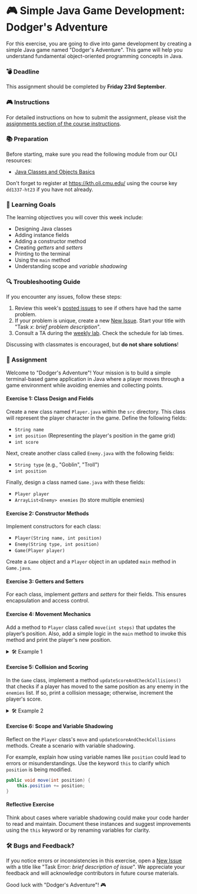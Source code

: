 # 🎮 Simple Java Game Development: Dodger's Adventure

For this exercise, you are going to dive into game development by creating a simple Java game named "Dodger's Adventure". This game will help you understand fundamental object-oriented programming concepts in Java.

### 💣 Deadline
This assignment should be completed by **Friday 23rd September**.

### 🎮 Instructions
For detailed instructions on how to submit the assignment, please visit the [assignments section of the course instructions](https://gits-15.sys.kth.se/inda-23/course-instructions#assignments).

### 📚 Preparation
Before starting, make sure you read the following module from our OLI resources:

- [Java Classes and Objects Basics](https://kth.oli.cmu.edu/jcourse/webui/syllabus/module.do?context=def01234567890abcdef)
  
Don't forget to register at https://kth.oli.cmu.edu/ using the course key `dd1337-ht23` if you have not already.

### 🎯 Learning Goals

The learning objectives you will cover this week include:
* Designing Java classes
* Adding instance fields
* Adding a constructor method
* Creating *getters* and *setters*
* Printing to the terminal
* Using the `main` method
* Understanding scope and *variable shadowing*

### 🔍 Troubleshooting Guide
If you encounter any issues, follow these steps:

1. Review this week's [posted issues](https://gits-15.sys.kth.se/inda-23/help/issues) to see if others have had the same problem.
2. If your problem is unique, create a new [New Issue](https://gits-15.sys.kth.se/inda-23/help/issues/new). Start your title with "Task *x*: *brief problem description*".
3. Consult a TA during the [weekly lab](https://queue.csc.kth.se/Queue/INDA). Check the schedule for lab times.

Discussing with classmates is encouraged, but **do not share solutions**!

### 🏁 Assignment

Welcome to "Dodger's Adventure"! Your mission is to build a simple terminal-based game application in Java where a player moves through a game environment while avoiding enemies and collecting points.

#### Exercise 1: Class Design and Fields

Create a new class named `Player.java` within the `src` directory. This class will represent the player character in the game. Define the following fields:

- `String name`
- `int position` (Representing the player's position in the game grid)
- `int score`

Next, create another class called `Enemy.java` with the following fields:

- `String type` (e.g., "Goblin", "Troll")
- `int position`

Finally, design a class named `Game.java` with these fields:

- `Player player`
- `ArrayList<Enemy> enemies` (to store multiple enemies)

#### Exercise 2: Constructor Methods

Implement constructors for each class:

- `Player(String name, int position)`
- `Enemy(String type, int position)`
- `Game(Player player)`

Create a `Game` object and a `Player` object in an updated `main` method in `Game.java`.

#### Exercise 3: Getters and Setters

For each class, implement *getters* and *setters* for their fields. This ensures encapsulation and access control.

#### Exercise 4: Movement Mechanics

Add a method to `Player` class called `move(int steps)` that updates the player’s position. Also, add a simple logic in the `main` method to invoke this method and print the player's new position.

<details>
  <summary> 🛠 Example 1 </summary>

  ```java
  public static void main(String[] args) {
      Player player = new Player("Hero", 0);
      Game game = new Game(player);

      player.move(5); // Move player forward 5 steps
      System.out.println("Player's new position: " + player.getPosition());
  }
  ```

  Expected output:
  ```
  Player's new position: 5
  ```
</details>

#### Exercise 5: Collision and Scoring

In the `Game` class, implement a method `updateScoreAndCheckCollisions()` that checks if a player has moved to the same position as any enemy in the `enemies` list. If so, print a collision message; otherwise, increment the player's score.

<details>
  <summary> 🛠 Example 2 </summary>

  ```java
  public void updateScoreAndCheckCollisions() {
      boolean collision = false;
      
      for(Enemy enemy : enemies) {
          if (player.getPosition() == enemy.getPosition()) {
              System.out.println("Collision with " + enemy.getType() + "!");
              collision = true;
              break;
          }
      }
      
      if (!collision) {
          player.setScore(player.getScore() + 10);
          System.out.println("Score: " + player.getScore());
      }
  }
  ```

  Test in `main`:
  ```java
  Enemy goblin = new Enemy("Goblin", 5);
  game.getEnemies().add(goblin);
  game.updateScoreAndCheckCollisions();
  ```
</details>

#### Exercise 6: Scope and Variable Shadowing

Reflect on the `Player` class's `move` and `updateScoreAndCheckCollisions` methods. Create a scenario with variable shadowing.

For example, explain how using variable names like `position` could lead to errors or misunderstandings. Use the keyword `this` to clarify which `position` is being modified.

```java
public void move(int position) {
    this.position += position;
}
```

#### Reflective Exercise

Think about cases where variable shadowing could make your code harder to read and maintain. Document these instances and suggest improvements using the `this` keyword or by renaming variables for clarity.

### 🛠 Bugs and Feedback?

If you notice errors or inconsistencies in this exercise, open a [New Issue](https://gits-15.sys.kth.se/inda-23/help/issues/new) with a title like "Task Error: *brief description of issue*". We appreciate your feedback and will acknowledge contributors in future course materials.

Good luck with "Dodger's Adventure"! 🎮